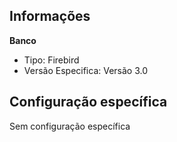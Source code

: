 ## Informações
**Banco**
- Tipo: Firebird
- Versão Especifica: Versão 3.0
## Configuração específica
Sem configuração específica
